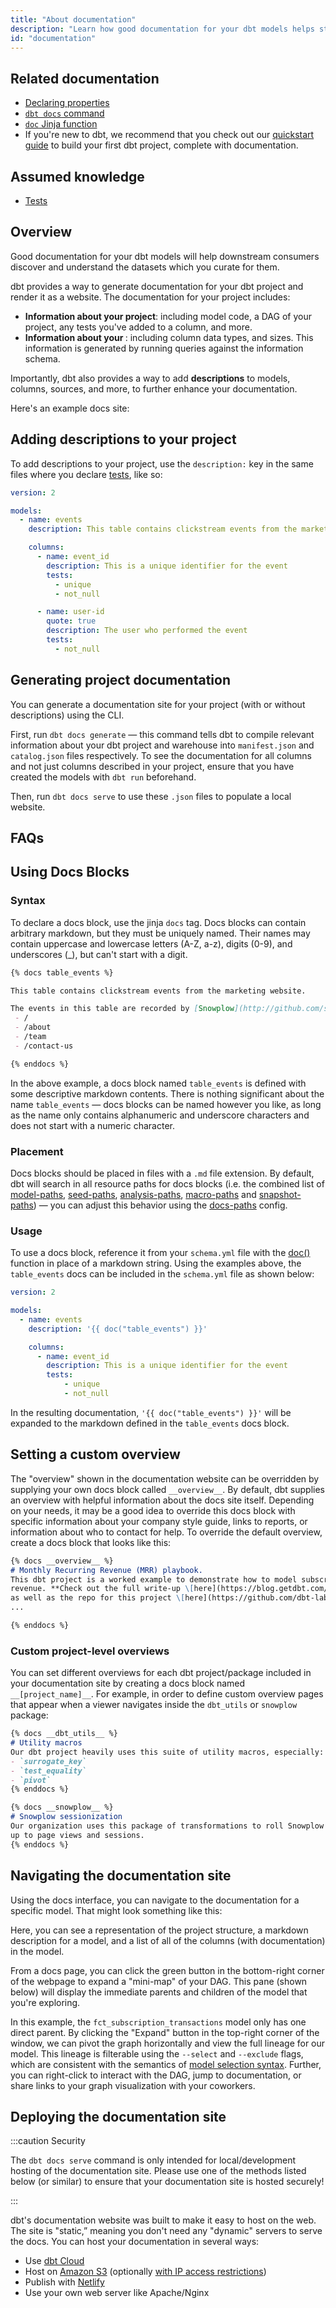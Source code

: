 ```yaml
---
title: "About documentation"
description: "Learn how good documentation for your dbt models helps stakeholders discover and understand your datasets."
id: "documentation"
---
```


## Related documentation

* [Declaring properties](/reference/configs-and-properties)
* [`dbt docs` command](/reference/commands/cmd-docs)
* [`doc` Jinja function](/reference/dbt-jinja-functions)
* If you're new to dbt, we recommend that you check out our [quickstart guide](/guides) to build your first dbt project, complete with documentation.

## Assumed knowledge

* [Tests](/docs/build/data-tests)

## Overview

Good documentation for your dbt models will help downstream consumers discover and understand the datasets which you curate for them.

dbt provides a way to generate documentation for your dbt project and render it as a website. The documentation for your project includes:
* **Information about your project**: including model code, a DAG of your project, any tests you've added to a column, and more.
* **Information about your <Term id="data-warehouse" />**: including column data types, and <Term id="table" /> sizes. This information is generated by running queries against the information schema.

Importantly, dbt also provides a way to add **descriptions** to models, columns, sources, and more, to further enhance your documentation.

Here's an example docs site:

<Lightbox src="/img/docs/building-a-dbt-project/dbt-docs-screenshot.png" title="Auto-generated dbt documentation website"/>

## Adding descriptions to your project
To add descriptions to your project, use the `description:` key in the same files where you declare [tests](/docs/build/data-tests), like so:

<File name='models/<filename>.yml'>

```yaml
version: 2

models:
  - name: events
    description: This table contains clickstream events from the marketing website

    columns:
      - name: event_id
        description: This is a unique identifier for the event
        tests:
          - unique
          - not_null

      - name: user-id
        quote: true
        description: The user who performed the event
        tests:
          - not_null

```

</File>


## Generating project documentation
You can generate a documentation site for your project (with or without descriptions) using the CLI.

First, run `dbt docs generate` — this command tells dbt to compile relevant information about your dbt project and warehouse into `manifest.json` and `catalog.json` files respectively. To see the documentation for all columns and not just columns described in your project, ensure that you have created the models with `dbt run` beforehand.

Then, run `dbt docs serve` to use these `.json` files to populate a local website.

## FAQs
<FAQ path="Project/example-projects" alt_header="Are there any example dbt documentation sites?"/>
<FAQ path="Docs/document-all-columns" />
<FAQ path="Docs/long-descriptions" />
<FAQ path="Docs/sharing-documentation" />
<FAQ path="Docs/document-other-resources" />


## Using Docs Blocks
### Syntax
To declare a docs block, use the jinja `docs` tag. Docs blocks can contain arbitrary markdown, but they must be uniquely named. Their names may contain uppercase and lowercase letters (A-Z, a-z), digits (0-9), and underscores (_), but can't start with a digit.

<File name='events.md'>

```markdown
{% docs table_events %}

This table contains clickstream events from the marketing website.

The events in this table are recorded by [Snowplow](http://github.com/snowplow/snowplow) and piped into the warehouse on an hourly basis. The following pages of the marketing site are tracked:
 - /
 - /about
 - /team
 - /contact-us

{% enddocs %}
```

</File>

In the above example, a docs block named `table_events` is defined with some descriptive markdown contents. There is nothing significant about the name `table_events` — docs blocks can be named however you like, as long as the name only contains alphanumeric and underscore characters and does not start with a numeric character.

### Placement
Docs blocks should be placed in files with a `.md` file extension. By default, dbt will search in all resource paths for docs blocks (i.e. the combined list of [model-paths](/reference/project-configs/model-paths), [seed-paths](/reference/project-configs/seed-paths), [analysis-paths](/reference/project-configs/analysis-paths), [macro-paths](/reference/project-configs/macro-paths) and [snapshot-paths](/reference/project-configs/snapshot-paths)) — you can adjust this behavior using the [docs-paths](/reference/project-configs/docs-paths) config.


### Usage
To use a docs block, reference it from your `schema.yml` file with the [doc()](/reference/dbt-jinja-functions/doc) function in place of a markdown string. Using the examples above, the `table_events` docs can be included in the `schema.yml` file as shown below:

<File name='schema.yml'>

```yaml
version: 2

models:
  - name: events
    description: '{{ doc("table_events") }}'

    columns:
      - name: event_id
        description: This is a unique identifier for the event
        tests:
            - unique
            - not_null
```

</File>

In the resulting documentation, `'{{ doc("table_events") }}'` will be expanded to the markdown defined in the `table_events` docs block.

## Setting a custom overview

The "overview" shown in the documentation website can be overridden by supplying your own docs block called `__overview__`. By default, dbt supplies an overview with helpful information about the docs site itself. Depending on your needs, it may be a good idea to override this docs block with specific information about your company style guide, links to reports, or information about who to contact for help. To override the default overview, create a docs block that looks like this:

<File name='models/overview.md'>

```markdown
{% docs __overview__ %}
# Monthly Recurring Revenue (MRR) playbook.
This dbt project is a worked example to demonstrate how to model subscription
revenue. **Check out the full write-up \[here](https://blog.getdbt.com/modeling-subscription-revenue/),
as well as the repo for this project \[here](https://github.com/dbt-labs/mrr-playbook/).**
...

{% enddocs %}
```

</File>

### Custom project-level overviews

You can set different overviews for each dbt project/package included in your documentation site
by creating a docs block named `__[project_name]__`. For example, in order to define
custom overview pages that appear when a viewer navigates inside the `dbt_utils` or `snowplow` package:

<File name='models/overview.md'>

```markdown
{% docs __dbt_utils__ %}
# Utility macros
Our dbt project heavily uses this suite of utility macros, especially:
- `surrogate_key`
- `test_equality`
- `pivot`
{% enddocs %}

{% docs __snowplow__ %}
# Snowplow sessionization
Our organization uses this package of transformations to roll Snowplow events
up to page views and sessions.
{% enddocs %}
```

</File>

## Navigating the documentation site
Using the docs interface, you can navigate to the documentation for a specific model. That might look something like this:

<Lightbox src="/img/docs/building-a-dbt-project/testing-and-documentation/f2221dc-Screen_Shot_2018-08-14_at_6.29.55_PM.png" title="Auto-generated documentation for a dbt model"/>

Here, you can see a representation of the project structure, a markdown description for a model, and a list of all of the columns (with documentation) in the model.

From a docs page, you can click the green button in the bottom-right corner of the webpage to expand a "mini-map" of your DAG. This pane (shown below) will display the immediate parents and children of the model that you're exploring.

<Lightbox src="/img/docs/building-a-dbt-project/testing-and-documentation/ec77c45-Screen_Shot_2018-08-14_at_6.31.56_PM.png" title="Opening the DAG mini-map"/>

In this example, the `fct_subscription_transactions` model only has one direct parent. By clicking the "Expand" button in the top-right corner of the window, we can pivot the graph horizontally and view the full <Term id="data-lineage">lineage</Term> for our model. This lineage is filterable using the `--select` and `--exclude` flags, which are consistent with the semantics of [model selection syntax](/reference/node-selection/syntax). Further, you can right-click to interact with the DAG, jump to documentation, or share links to your graph visualization with your coworkers.

<Lightbox src="/img/docs/building-a-dbt-project/testing-and-documentation/ac97fba-Screen_Shot_2018-08-14_at_6.35.14_PM.png" title="The full lineage for a dbt model"/>

## Deploying the documentation site

:::caution Security

The `dbt docs serve` command is only intended for local/development hosting of the documentation site. Please use one of the methods listed below (or similar) to ensure that your documentation site is hosted securely!

:::

dbt's documentation website was built to make it easy to host on the web. The site is "static,” meaning you don't need any "dynamic" servers to serve the docs. You can host your documentation in several ways:

* Use [dbt Cloud](/docs/collaborate/documentation)
* Host on [Amazon S3](https://docs.aws.amazon.com/AmazonS3/latest/dev/WebsiteHosting.html) (optionally [with IP access restrictions](https://docs.aws.amazon.com/AmazonS3/latest/dev/example-bucket-policies.html#example-bucket-policies-use-case-3))
* Publish with [Netlify](https://discourse.getdbt.com/t/publishing-dbt-docs-to-netlify/121)
* Use your own web server like Apache/Nginx

